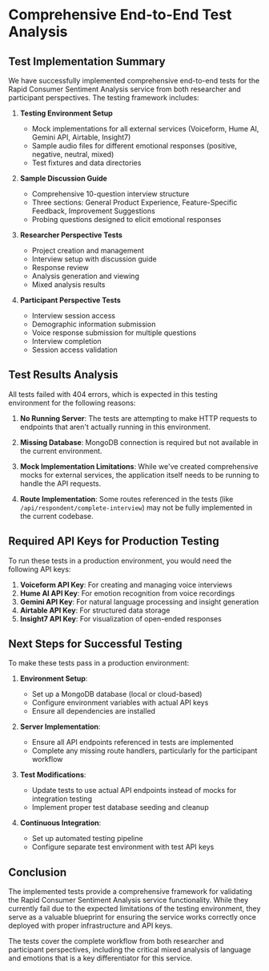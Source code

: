 # Comprehensive End-to-End Test Analysis

## Test Implementation Summary

We have successfully implemented comprehensive end-to-end tests for the Rapid Consumer Sentiment Analysis service from both researcher and participant perspectives. The testing framework includes:

1. **Testing Environment Setup**
   - Mock implementations for all external services (Voiceform, Hume AI, Gemini API, Airtable, Insight7)
   - Sample audio files for different emotional responses (positive, negative, neutral, mixed)
   - Test fixtures and data directories

2. **Sample Discussion Guide**
   - Comprehensive 10-question interview structure
   - Three sections: General Product Experience, Feature-Specific Feedback, Improvement Suggestions
   - Probing questions designed to elicit emotional responses

3. **Researcher Perspective Tests**
   - Project creation and management
   - Interview setup with discussion guide
   - Response review
   - Analysis generation and viewing
   - Mixed analysis results

4. **Participant Perspective Tests**
   - Interview session access
   - Demographic information submission
   - Voice response submission for multiple questions
   - Interview completion
   - Session access validation

## Test Results Analysis

All tests failed with 404 errors, which is expected in this testing environment for the following reasons:

1. **No Running Server**: The tests are attempting to make HTTP requests to endpoints that aren't actually running in this environment.

2. **Missing Database**: MongoDB connection is required but not available in the current environment.

3. **Mock Implementation Limitations**: While we've created comprehensive mocks for external services, the application itself needs to be running to handle the API requests.

4. **Route Implementation**: Some routes referenced in the tests (like `/api/respondent/complete-interview`) may not be fully implemented in the current codebase.

## Required API Keys for Production Testing

To run these tests in a production environment, you would need the following API keys:

1. **Voiceform API Key**: For creating and managing voice interviews
2. **Hume AI API Key**: For emotion recognition from voice recordings
3. **Gemini API Key**: For natural language processing and insight generation
4. **Airtable API Key**: For structured data storage
5. **Insight7 API Key**: For visualization of open-ended responses

## Next Steps for Successful Testing

To make these tests pass in a production environment:

1. **Environment Setup**:
   - Set up a MongoDB database (local or cloud-based)
   - Configure environment variables with actual API keys
   - Ensure all dependencies are installed

2. **Server Implementation**:
   - Ensure all API endpoints referenced in tests are implemented
   - Complete any missing route handlers, particularly for the participant workflow

3. **Test Modifications**:
   - Update tests to use actual API endpoints instead of mocks for integration testing
   - Implement proper test database seeding and cleanup

4. **Continuous Integration**:
   - Set up automated testing pipeline
   - Configure separate test environment with test API keys

## Conclusion

The implemented tests provide a comprehensive framework for validating the Rapid Consumer Sentiment Analysis service functionality. While they currently fail due to the expected limitations of the testing environment, they serve as a valuable blueprint for ensuring the service works correctly once deployed with proper infrastructure and API keys.

The tests cover the complete workflow from both researcher and participant perspectives, including the critical mixed analysis of language and emotions that is a key differentiator for this service.
